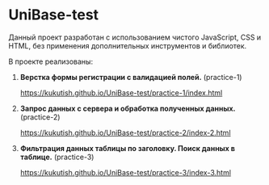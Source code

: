 # UniBase-test

Данный проект разработан с использованием чистого JavaScript, CSS и HTML, без применения дополнительных инструментов и библиотек.

В проекте реализованы:

1. <b>Верстка формы регистрации с валидацией полей.</b> (practice-1)
    
    https://kukutish.github.io/UniBase-test/practice-1/index.html
    
2. <b>Запрос данных с сервера и обработка полученных данных.</b> (practice-2)
    
    https://kukutish.github.io/UniBase-test/practice-2/index-2.html
    
3. <b>Фильтрация данных таблицы по заголовку. Поиск данных в таблице.</b> (practice-3)
    
    https://kukutish.github.io/UniBase-test/practice-3/index-3.html
